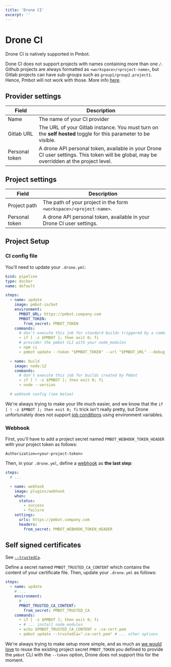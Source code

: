 ```yaml
---
title: 'Drone CI'
excerpt: ''
---
```


# Drone CI

Drone CI is natively supported in Pmbot.

<div class="blockquote" data-props='{ "mod": "warning" }'>

Done CI does not support projects with names containing more than one `/`. Github projects are always formatted as `<workspace>/<project-name>`, but Gitlab projects can have sub-groups such as `group1/group2.project1`. Hence, Pmbot will not work with those. More info [here](https://github.com/drone/drone/issues/2009).
 
</div> 

## Provider settings

| Field | Description |
| --- | --- |
| Name | The name of your CI provider |
| Gitlab URL | The URL of your Gitlab instance. You must turn on the **self hosted** toggle for this parameter to be visible. |
| Personal token | A drone API personal token, available in your Drone CI user settings. This token will be global, may be overridden at the project level. |

## Project settings

| Field | Description |
| --- | --- |
| Project path | The path of your project in the form `<workspace>/<project-name>`. |
| Personal token | A drone API personal token, available in your Drone CI user settings. | 

## Project Setup

### CI config file

You'll need to update your `.drone.yml`:

<div class="code-group" data-props='{ "lineNumbers": ["true"], "labels": [".drone.yml"] }'>

```yaml
kind: pipeline
type: docker
name: default

steps:
  - name: update
    image: pmbot-io/bot
    environment:
      PMBOT_URL: https://pmbot.company.com
      PMBOT_TOKEN:
        from_secret: PMBOT_TOKEN
    commands:
      # don't execute this job for standard builds triggered by a commit
      - if [ -z $PMBOT ]; then exit 0; fi
      # provider the pmbot CLI with your node_modules
      - npm ci
      - pmbot update --token "$PMBOT_TOKEN" --url "$PMBOT_URL" --debug --disable-host-key-verification

  - name: build
    image: node:12
    commands:
      # don't execute this job for builds created by Pmbot
      - if [ ! -z $PMBOT ]; then exit 0; fi
      - node --version

  # webhook config (see below)
```

</div>

<div class="blockquote" data-props='{ "mod": "info" }'>

We're always trying to make your life much easier, and we know that the `if [ ! -z $PMBOT ]; then exit 0; fi` trick isn't really pretty, but Drone unfortunately does not support [job conditions](https://docs.drone.io/pipeline/docker/syntax/conditions/) using environment variables. 

</div>

### Webhook

First, you'll have to add a project secret named `PMBOT_WEBHOOK_TOKEN_HEADER` with your project token as follows:

<div class="code-group" data-props='{ "lineNumbers": ["true"] }'>

```shell script
Authorization=<your-project-token>
```

</div>

Then, in your `.drone.yml`, define a [webhook](http://plugins.drone.io/drone-plugins/drone-webhook/) as **the last step**:

<div class="code-group" data-props='{ "lineNumbers": ["true"] }'>

```yaml
steps:
  # ...

  - name: webhook
    image: plugins/webhook
    when:
      status:
        - success
        - failure
    settings:
      urls: https://pmbot.company.com
      headers:
        from_secret: PMBOT_WEBHOOK_TOKEN_HEADER
```

</div>

## Self signed certificates

See [`--trustedCa`](/core/cli#trusted-ca).

Define a secret named `PMBOT_TRUSTED_CA_CONTENT` which contains the content of your certificate file. Then, update your `.drone.yml` as follows:

<div class="code-group" data-props='{ "lineNumbers": ["true"] }'>

```yaml
steps:
  - name: update
    # ...
    environment:
      # ...
      PMBOT_TRUSTED_CA_CONTENT:
        from_secret: PMBOT_TRUSTED_CA
    commands:
      - if [ -z $PMBOT ]; then exit 0; fi
      - # ... install node_modules
      - echo $PMBOT_TRUSTED_CA_CONTENT > .ca-cert.pem
      - pmbot update --trustedCa=".ca-cert.pem" # ... other options 
```

</div>


<div class="blockquote" data-props='{ "mod": "info" }'>

We're always trying to make setup more simple, and as much as [we would love](https://discourse.drone.io/t/using-environment-variables-in-plugin-settings/7598) to reuse the existing project secret `PMBOT_TOKEN` you defined to provide the `pmbot` CLI with the `--token` option, Drone does not support this for the moment. 

</div>
